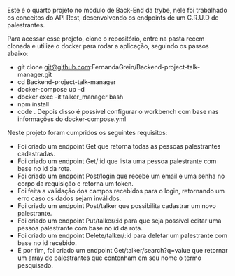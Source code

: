 Este é o quarto projeto no modulo de Back-End da trybe, nele foi trabalhado os conceitos do API Rest, desenvolvendo os endpoints de um C.R.U.D de palestrantes.

Para acessar esse projeto, clone o repositório, entre na pasta recem clonada e utilize o docker para rodar a aplicação, seguindo os passos abaixo: 
 - git clone git@github.com:FernandaGrein/Backend-project-talk-manager.git
 - cd Backend-project-talk-manager
 - docker-compose up -d
 - docker exec -it talker_manager bash
 - npm install
 - code .
 Depois disso é possível configurar o workbench com base nas informações do docker-compose.yml

 Neste projeto foram cumpridos os seguintes requisitos:
  - Foi criado um endpoint Get que retorna todas as pessoas palestrantes cadastradas.
  - Foi criado um endpoint Get/:id  que lista uma pessoa palestrante com base no id da rota. 
  - Foi criado um endpoint Post/login que recebe um email e uma senha no corpo da requisição e retorna um token.
  - Foi feita a validação dos campos recebidos para o login, retornando um erro caso os dados sejam inválidos.
  - Foi criado um endpoint Post/talker que possibilita cadastrar um novo palestrante.
  - Foi criado um endpoint Put/talker/:id para que seja possível editar uma pessoa palestrante com base no id da rota.
  - Foi criado um endpoint Delete/talker/:id para deletar um palestrante com base no id recebido.
  - E por fim, foi criado um endpoint Get/talker/search?q=value que retornar um array de palestrantes que contenham em seu nome o termo pesquisado.
